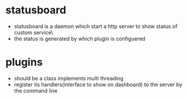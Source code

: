 statusboard
===========
* statusboard is a daemon which start a http server to show status of custom service\
* the status is generated by which plugin is configuered

plugins
===========
* should be a class implements multi threading
* register its handlers(interface to show on dashboard) to the server by the command line
